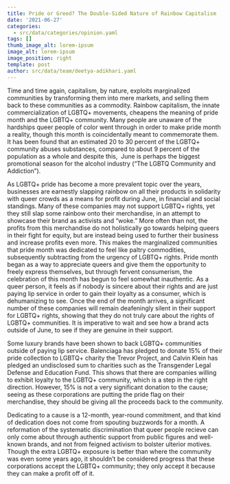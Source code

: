 ```yaml
---
title: Pride or Greed? The Double-Sided Nature of Rainbow Capitalism
date: '2021-06-27'
categories:
  - src/data/categories/opinion.yaml
tags: []
thumb_image_alt: lorem-ipsum
image_alt: lorem-ipsum
image_position: right
template: post
author: src/data/team/deetya-adikhari.yaml
---
```

Time and time again, capitalism, by nature, exploits marginalized communities by transforming them into mere markets, and selling them back to these communities as a commodity. Rainbow capitalism, the innate commercialization of LGBTQ+ movements, cheapens the meaning of pride month and the LGBTQ+ community. Many people are unaware of the hardships queer people of color went through in order to make pride month a reality, though this month is coincidentally meant to commemorate them. It has been found that an estimated 20 to 30 percent of the LGBTQ+ community abuses substances, compared to about 9 percent of the population as a whole and despite this,  June is perhaps the biggest promotional season for the alcohol industry (“The LGBTQ Community and Addiction”).

As LGBTQ+ pride has become a more prevalent topic over the years, businesses are earnestly slapping rainbow on all their products in solidarity with queer crowds as a means for profit during June, in financial and social standings. Many of these companies may not support LGBTQ+ rights, yet they still slap some rainbow onto their merchandise, in an attempt to showcase their brand as activists and “woke.” More often than not, the profits from this merchandise do not holistically go towards helping queers in their fight for equity, but are instead being used to further their business and increase profits even more. This makes the marginalized communities that pride month was dedicated to feel like paltry commodities, subsequently subtracting from the urgency of LGBTQ+ rights. Pride month began as a way to appreciate queers and give them the opportunity to freely express themselves, but through fervent consumerism, the celebration of this month has begun to feel somewhat inauthentic. As a queer person, it feels as if nobody is sincere about their rights and are just paying lip service in order to gain their loyalty as a consumer, which is dehumanizing to see. Once the end of the month arrives, a significant number of these companies will remain deafeningly silent in their support for LGBTQ+ rights, showing that they do not truly care about the rights of LGBTQ+ communities. It is imperative to wait and see how a brand acts outside of June, to see if they are genuine in their support.

Some luxury brands have been shown to back LGBTQ+ communities outside of paying lip service. Balenciaga has pledged to donate 15% of their pride collection to LGBTQ+ charity the Trevor Project, and Calvin Klein has pledged an undisclosed sum to charities such as the Transgender Legal Defense and Education Fund. This shows that there are companies willing to exhibit loyalty to the LGBTQ+ community, which is a step in the right direction. However, 15% is not a very significant donation to the cause; seeing as these corporations are putting the pride flag on their merchandise, they should be giving all the proceeds back to the community.

Dedicating to a cause is a 12-month, year-round commitment, and that kind of dedication does not come from spouting buzzwords for a month. A reformation of the systematic discrimination that queer people recieve can only come about through authentic support from public figures and well-known brands, and not from feigned activism to bolster ulterior motives. Though the extra LGBTQ+ exposure is better than where the community was even some years ago, it shouldn’t be considered progress that these corporations accept the LGBTQ+ community; they only accept it because they can make a profit off of it. 
